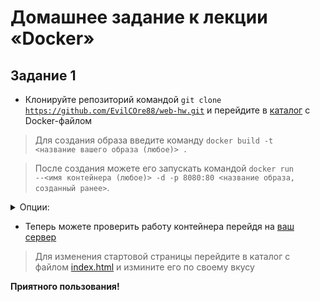 # Домашнее задание к лекции «Docker»

## Задание 1

- Клонируйте репозиторий командой <code>git clone https://github.com/EvilCOre88/web-hw.git</code> и перейдите в [каталог](/1.3/1) с Docker-файлом

> Для создания образа введите команду <code>docker build -t <название вашего образа (любое)> .</code>
  
> После создания можете его запускать командой <code>docker run --<имя контейнера (любое)> -d -p 8080:80 <название образа, созданный ранее></code>.

<details>
<summary>Опции:</summary>
Порт 8080 можете поменять на любой свой, как вам будет удобно.  
</details>

- Теперь можете проверить работу контейнера перейдя на [ваш сервер](http://localhost:8080/)
  
> Для изменения стартовой страницы перейдите в каталог с файлом [index.html](/1.3/1/my_html) и измините его по своему вкусу
  
**Приятного пользования!**
